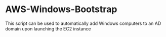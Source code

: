 # AWS-Windows-Bootstrap
This script can be used to automatically add Windows computers to an AD domain upon launching the EC2 instance
